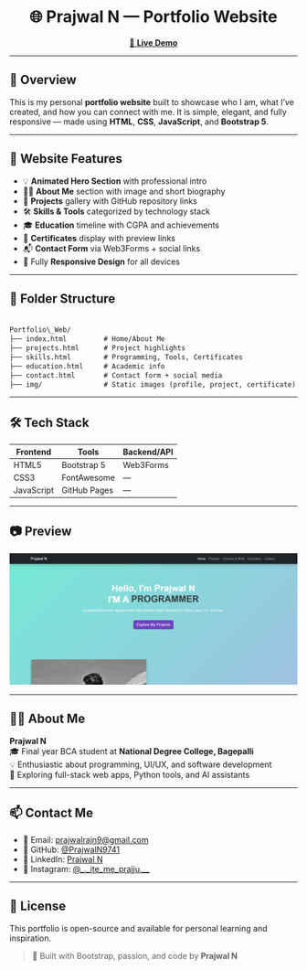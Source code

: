 
<h1 align="center">🌐 Prajwal N — Portfolio Website</h1>

<p align="center">
  <a href="https://prajwaln9741.github.io/Portfolio_Web/" target="_blank">
    🔗 <strong>Live Demo</strong>
  </a>
</p>

---

## 📌 Overview

This is my personal **portfolio website** built to showcase who I am, what I’ve created, and how you can connect with me. It is simple, elegant, and fully responsive — made using **HTML**, **CSS**, **JavaScript**, and **Bootstrap 5**.

---

## 🚀 Website Features

- 💡 **Animated Hero Section** with professional intro
- 👨‍💻 **About Me** section with image and short biography
- 💼 **Projects** gallery with GitHub repository links
- 🛠️ **Skills & Tools** categorized by technology stack
- 🎓 **Education** timeline with CGPA and achievements
- 📜 **Certificates** display with preview links
- 📬 **Contact Form** via Web3Forms + social links
- 📱 Fully **Responsive Design** for all devices

---

## 📁 Folder Structure

```

Portfolio\_Web/
├── index.html         # Home/About Me
├── projects.html      # Project highlights
├── skills.html        # Programming, Tools, Certificates
├── education.html     # Academic info
├── contact.html       # Contact form + social media
├── img/               # Static images (profile, project, certificate)

```

---

## 🛠️ Tech Stack

| Frontend   | Tools         | Backend/API |
|------------|---------------|-------------|
| HTML5      | Bootstrap 5   | Web3Forms   |
| CSS3       | FontAwesome   | —           |
| JavaScript | GitHub Pages  | —           |

---

## 📷 Preview

![Screenshot of my Portfolio Website](./Screenshot.png)


---

## 🙋‍♂️ About Me

**Prajwal N**  
🎓 Final year BCA student at **National Degree College, Bagepalli**  
💡 Enthusiastic about programming, UI/UX, and software development  
🚀 Exploring full-stack web apps, Python tools, and AI assistants  

---

## 📫 Contact Me

- 📧 Email: [prajwalrajn9@gmail.com](mailto:prajwalrajn9@gmail.com)
- 🐙 GitHub: [@PrajwalN9741](https://github.com/PrajwalN9741)
- 🔗 LinkedIn: [Prajwal N](https://www.linkedin.com/in/prajwal-n9741)
- 📸 Instagram: [@_._ite_me_prajju.__](https://www.instagram.com/_._ite_me_prajju.__)

---

## 📄 License

This portfolio is open-source and available for personal learning and inspiration.

> 💙 Built with Bootstrap, passion, and code by **Prajwal N**
